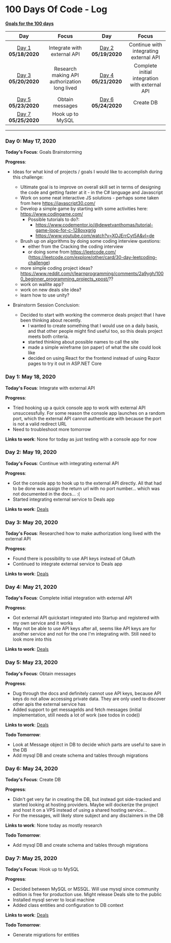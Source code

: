 # 100 Days Of Code - Log

**[Goals for the 100 days](#day-0)**

|Day|Focus|Day|Focus|
|:---:|:-----:|:---:|:-----:|
|[Day 1](#day-1) **05/18/2020**|Integrate with external API|[Day 2](#day-2) **05/19/2020**|Continue with integrating external API|
|[Day 3](#day-3) **05/20/2020**|Research making API authorization long lived|[Day 4](#day-4) **05/21/2020**|Complete initial integration with external API|
|[Day 5](#day-5) **05/23/2020**|Obtain messages|[Day 6](#day-6) **05/24/2020**|Create DB|
|[Day 7](#day-7) **05/25/2020**|Hook up to MySQL|

----------

<a name="day-0"></a>
### Day 0: May 17, 2020

**Today's Focus**: Goals Brainstorming

**Progress**:

- Ideas for what kind of projects / goals I would like to accomplish during this challenge:
  - Ultimate goal is to improve on overall skill set in terms of designing the code and getting faster at it - in the C# language and Javascript
  - Work on some neat interactive JS solutions - perhaps some taken from here https://javascript30.com/
  - Develop a simple game by starting with some activities here: https://www.codingame.com/
    - Possible tutorials to do?: 
      - https://www.codementor.io/@dewetvanthomas/tutorial-game-loop-for-c-128ovxgrig
      - https://www.youtube.com/watch?v=XOJErrCyt5A&vl=de
  - Brush up on algorithms by doing some coding interview questions: 
    - either from the Cracking the coding interview 
    - or doing some from https://leetcode.com/ (https://leetcode.com/explore/other/card/30-day-leetcoding-challenge)
  - more simple coding project ideas? https://www.reddit.com/r/learnprogramming/comments/2a9ygh/1000_beginner_programming_projects_xpost/??
  - work on wallite app?
  - work on new deals site idea?
  - learn how to use unity?

- Brainstorm Session Conclusion:
  - Decided to start with working the commerce deals project that I have been thinking about recently. 
    - I wanted to create something that I would use on a daily basis, and that other people might find useful too, so this deals project meets both criteria.
    - started thinking about possible names to call the site
    - made a simple wireframe (on paper) of what the site could look like
    - decided on using React for the frontend instead of using Razor pages to try it out in ASP.NET Core

<a name="day-1"></a>
### Day 1: May 18, 2020

**Today's Focus**: Integrate with external API

**Progress**: 

- Tried hooking up a quick console app to work with external API unsuccessfully. For some reason the console app launches on a random port, which the external API cannot authenticate with because the port is not a valid redirect URL
- Need to troubleshoot more tomorrow

**Links to work**: None for today as just testing with a console app for now

<a name="day-2"></a>
### Day 2: May 19, 2020

**Today's Focus**: Continue with integrating external API

**Progress**: 

- Got the console app to hook up to the external API directly. All that had to be done was assign the return url with no port number... which was not documented in the docs... :(
- Started integrating external service to Deals app

**Links to work**: [Deals](https://github.com/seshieya/WooDeals/commit/eb0b8a3a374c60c1b457353ff769f6639fdfba64)

<a name="day-3"></a>
### Day 3: May 20, 2020

**Today's Focus**: Researched how to make authorization long lived with the external API

**Progress**: 

- Found there is possibility to use API keys instead of OAuth
- Continued to integrate external service to Deals app

**Links to work**: [Deals](https://github.com/seshieya/WooDeals/commit/05d7b68ac580cc1338948828c171dc560b713a56)

<a name="day-4"></a>
### Day 4: May 21, 2020

**Today's Focus**: Complete initial integration with external API

**Progress**: 

- Got external API quickstart integrated into Startup and registered with my own service and it works
- May not be able to use API keys after all, seems like API keys are for another service and not for the one I'm integrating with. Still need to look more into this

**Links to work**: [Deals](https://github.com/seshieya/WooDeals/commit/baca35fbe65272b1940cf21dbc2f90354ab8db19)

<a name="day-5"></a>
### Day 5: May 23, 2020

**Today's Focus**: Obtain messages

**Progress**: 

- Dug through the docs and definitely cannot use API keys, because API keys do not allow accessing private data. They are only used to discover other apis the external service has
- Added support to get messageIds and fetch messages (initial implementation, still needs a lot of work (see todos in code))

**Links to work**: [Deals](https://github.com/seshieya/WooDeals/commit/1868b7a6224cb19f7bd079b37f0b97a1a8774e30)

**Todo Tomorrow**:

- Look at Message object in DB to decide which parts are useful to save in the DB
- Add mysql DB and create schema and tables through migrations

<a name="day-6"></a>
### Day 6: May 24, 2020

**Today's Focus**: Create DB

**Progress**: 

- Didn't get very far in creating the DB, but instead got side-tracked and started looking at hosting providers. Maybe will dockerize the project and host it on a VPS instead of using a shared hosting service...
- For the messages, will likely store subject and any disclaimers in the DB

**Links to work**: None today as mostly research

**Todo Tomorrow**:

- Add mysql DB and create schema and tables through migrations

<a name="day-7"></a>
### Day 7: May 25, 2020

**Today's Focus**: Hook up to MySQL

**Progress**: 

- Decided between MySQL or MSSQL. Will use mysql since community edition is free for production use. Might release Deals site to the public
- Installed mysql server to local machine
- Added class entities and configuration to DB context

**Links to work**: [Deals](https://github.com/seshieya/WooDeals/commit/3f08161fa02af9b66d24a3844dba5c0777374453)

**Todo Tomorrow**:

- Generate migrations for entities


<!--
template

<a name="day-"></a>
### Day : May , 2020

**Today's Focus**: 

**Progress**: 

- 

**Links to work**: [Deals]()

**Todo Tomorrow**:

- 


-----



**Today's Progress**: Fixed CSS, worked on canvas functionality for the app.

**Thoughts:** I really struggled with CSS, but, overall, I feel like I am slowly getting better at it. Canvas is still new for me, but I managed to figure out some basic functionality.

**Link to work:** [Calculator App](http://www.example.com)

### Day 0: February 30, 2016 (Example 2)
##### (delete me or comment me out)

**Today's Progress**: Fixed CSS, worked on canvas functionality for the app.

**Thoughts**: I really struggled with CSS, but, overall, I feel like I am slowly getting better at it. Canvas is still new for me, but I managed to figure out some basic functionality.

**Link(s) to work**: [Calculator App](http://www.example.com)


### Day 1: June 27, Monday

**Today's Progress**: I've gone through many exercises on FreeCodeCamp.

**Thoughts** I've recently started coding, and it's a great feeling when I finally solve an algorithm challenge after a lot of attempts and hours spent.

**Link(s) to work**
1. [Find the Longest Word in a String](https://www.freecodecamp.com/challenges/find-the-longest-word-in-a-string)
2. [Title Case a Sentence](https://www.freecodecamp.com/challenges/title-case-a-sentence)

-->
